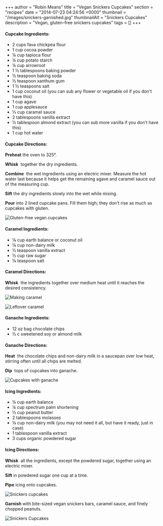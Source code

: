 +++
author = "Robin Means"
title = "Vegan Snickers Cupcakes"
section = "recipes"
date = "2014-07-23 04:24:56 +0000"
thumbnail = "/images/snickers-garnished.jpg"
thumbnailAlt = "Snickers Cupcakes"
description = "Vegan, gluten-free snickers cupcakes"
tags = []
+++

#### Cupcake Ingredients:

- 2&nbsp;cups fava chickpea flour
- 1 cup cocoa powder
- ¼&nbsp;cup tapioca flour
- ¼ cup potato starch
- ¼ cup arrowroot
- 1&nbsp;½ tablespoons baking powder
- ½ teaspoon baking soda
- ½ teaspoon xanthum gum
- 1&nbsp;½ teaspoons salt
- 1 cup coconut oil (you can sub any flower or vegetable oil if you don't have this)
- 1&nbsp;cup agave
- 1 cup applesauce
- ⅓ cup caramel sauce
- 2 tablespoons vanilla extract
- ½&nbsp;tablespoon almond extract (you can sub more vanilla if you don't have this)
- 1 cup hot water

#### Cupcake Directions:

**Preheat** the oven to 325°.

**Whisk** &nbsp;together the dry ingredients.

**Combine** &nbsp;the wet ingredients using an electric mixer. Measure the hot water last because it helps get the remaining agave and caramel sauce out of the measuring cup.

**Sift** the dry ingredients slowly into the wet while mixing.

**Pour** into 2 lined cupcake pans. Fill them high; they don't rise as much as cupcakes with gluten.

![Gluten-free vegan cupcakes](/images/snickers1.jpg)



#### Caramel Ingredients:

- ⅛&nbsp;cup earth balance or coconut oil
- ⅛ cup&nbsp;non-dairy milk
- ½ teaspoon vanilla extract
- ½ cup raw sugar
- ⅛ teaspoon salt

#### Caramel Directions:

**Whisk** &nbsp;the ingredients together over medium heat until it reaches the desired consistency.

![Making caramel](/images/snickers-caramel.jpg)

![Leftover caramel](/images/snickers-leftover-caramel.jpg)



#### Ganache Ingredients:

- 12 oz bag chocolate chips
- ½ c sweetened soy or almond milk

#### Ganache Directions:

**Heat** &nbsp;the chocolate chips and non-dairy milk in a saucepan over low heat, stirring often until all chips are melted.

**Dip** &nbsp;tops of cupcakes into ganache.

![Cupcakes with ganache](/images/snickers-ganache.jpg)



#### Icing Ingredients:

- ¼ cup&nbsp;earth balance
- ¼ cup spectrum palm shortening
- ½ cup peanut butter
- 2 tablespoons molasses
- ⅛ cup&nbsp;non-dairy milk (you may not need it all, but have it ready, just in case)
- 1 tablespoon&nbsp;vanilla extract
- 3 cups organic powdered sugar

#### Icing Directions:

**Whisk** &nbsp;all the ingredients, except the powdered sugar, together using an electric mixer.

**Sift** in powdered sugar one cup at a time.

**Pipe** icing onto cupcakes.

![Snickers cupcakes](/images/snickers-iced.jpg)

**Garnish** with bite-sized vegan snickers bars, caramel sauce, and finely chopped peanuts.

![Snickers Cupcakes](/images/snickers-garnished.jpg)

